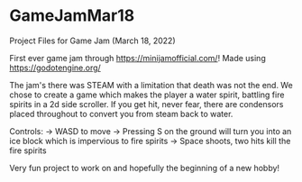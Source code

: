 # GameJamMar18
Project Files for Game Jam (March 18, 2022)

First ever game jam through https://minijamofficial.com/! Made using https://godotengine.org/

The jam's there was STEAM with a limitation that death was not the end. We chose to create a game which makes the player a water spirit, battling fire spirits in a 2d side scroller. If you get hit, never fear, there are condensors placed throughout to convert you from steam back to water.

Controls:
	-> WASD to move
	-> Pressing S on the ground will turn you into an ice block which is impervious to fire spirits
	-> Space shoots, two hits kill the fire spirits
	
Very fun project to work on and hopefully the beginning of a new hobby!

